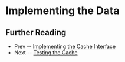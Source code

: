 Implementing the Data
====

Further Reading
----

* Prev -- [Implementing the Cache Interface](cache.md)
* Next -- [Testing the Cache](testing.md)
